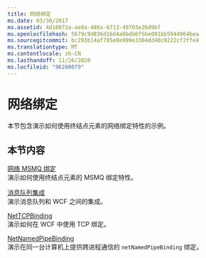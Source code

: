 ```yaml
---
title: 网络绑定
ms.date: 03/30/2017
ms.assetid: 4d10072a-ae0a-486a-b713-49703e26d9bf
ms.openlocfilehash: 5679c9d836d16d4a8bdb6f5be001bb5944964bea
ms.sourcegitcommit: bc293b14af795e0e999e3304dd40c0222cf2ffe4
ms.translationtype: MT
ms.contentlocale: zh-CN
ms.lasthandoff: 11/26/2020
ms.locfileid: "96260079"
---
```

# <a name="net-binding"></a>网络绑定

本节包含演示如何使用终结点元素的网络绑定特性的示例。  
  
## <a name="in-this-section"></a>本节内容  

 [网络 MSMQ 绑定](net-msmq-binding.md)  
 演示如何使用终结点元素的 MSMQ 绑定特性。  
  
 [消息队列集成](message-queueing-integration.md)  
 演示消息队列和 WCF 之间的集成。  
  
 [NetTCPBinding](nettcpbinding.md)  
 演示如何在 WCF 中使用 TCP 绑定。  
  
 [NetNamedPipeBinding](netnamedpipebinding.md)  
 演示在同一台计算机上提供跨进程通信的 `netNamedPipeBinding` 绑定。
